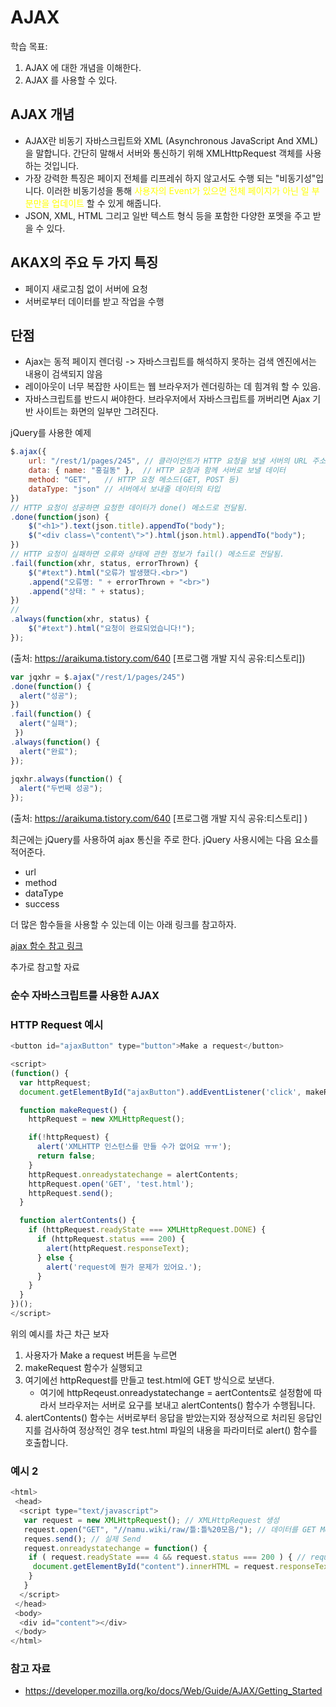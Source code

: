 # AJAX

학습 목표: 
1. AJAX 에 대한 개념을 이해한다.
2. AJAX 를 사용할 수 있다.


## AJAX 개념

- AJAX란 비동기 자바스크립트와 XML (Asynchronous JavaScript And XML)을 말합니다. 
간단히 말해서 서버와 통신하기 위해 XMLHttpRequest 객체를 사용하는 것입니다. 
- 가장 강력한 특징은 페이지 전체를 리프레쉬 하지 않고서도 수행 되는 "비동기성"입니다. 이러한 비동기성을 통해 <span style = "color:yellow">사용자의 Event가 있으면 전체 페이지가 아닌 일 부분만을 업데이트</span> 할 수 있게 해줍니다.
- JSON, XML, HTML 그리고 일반 텍스트 형식 등을 포함한 다양한 포멧을 주고 받을 수 있다.

## AKAX의 주요 두 가지 특징
- 페이지 새로고침 없이 서버에 요청
- 서버로부터 데이터를 받고 작업을 수행

## 단점
- Ajax는 동적 페이지 렌더링 -> 자바스크립트를 해석하지 못하는 검색 엔진에서는 내용이 검색되지 않음
- 레이아웃이 너무 복잡한 사이트는 웹 브라우저가 렌더링하는 데 힘겨워 할 수 있음.
- 자바스크립트를 반드시 써야한다. 브라우저에서 자바스크립트를 꺼버리면 Ajax 기반 사이트는 화면의 일부만 그려진다.


jQuery를 사용한 예제
```javascript
$.ajax({
    url: "/rest/1/pages/245", // 클라이언트가 HTTP 요청을 보낼 서버의 URL 주소
    data: { name: "홍길동" },  // HTTP 요청과 함께 서버로 보낼 데이터
    method: "GET",   // HTTP 요청 메소드(GET, POST 등)
    dataType: "json" // 서버에서 보내줄 데이터의 타입
})
// HTTP 요청이 성공하면 요청한 데이터가 done() 메소드로 전달됨.
.done(function(json) {
    $("<h1>").text(json.title).appendTo("body");
    $("<div class=\"content\">").html(json.html).appendTo("body");
})
// HTTP 요청이 실패하면 오류와 상태에 관한 정보가 fail() 메소드로 전달됨.
.fail(function(xhr, status, errorThrown) {
    $("#text").html("오류가 발생했다.<br>")
    .append("오류명: " + errorThrown + "<br>")
    .append("상태: " + status);
})
// 
.always(function(xhr, status) {
    $("#text").html("요청이 완료되었습니다!");
});

```
(출처: https://araikuma.tistory.com/640 [프로그램 개발 지식 공유:티스토리])

```javascript
var jqxhr = $.ajax("/rest/1/pages/245")
.done(function() {
  alert("성공");
})
.fail(function() {
  alert("실패");
 })
.always(function() {
  alert("완료");
});
      
jqxhr.always(function() {
  alert("두번째 성공");
});
```
(출처: https://araikuma.tistory.com/640 [프로그램 개발 지식 공유:티스토리]
)


최근에는 jQuery를 사용하여 ajax 통신을 주로 한다.
jQuery 사용시에는 다음 요소를 적어준다.
- url
- method
- dataType
- success

더 많은 함수들을 사용할 수 있는데 이는 아래 링크를 참고하자.

[ajax 함수 참고 링크](https://www.w3schools.com/jquery/jquery_ref_ajax.asp)


추가로 참고할 자료

### 순수 자바스크립트를 사용한 AJAX


### HTTP Request 예시

``` javascript
<button id="ajaxButton" type="button">Make a request</button>

<script>
(function() {
  var httpRequest;
  document.getElementById("ajaxButton").addEventListener('click', makeRequest);

  function makeRequest() {
    httpRequest = new XMLHttpRequest();

    if(!httpRequest) {
      alert('XMLHTTP 인스턴스를 만들 수가 없어요 ㅠㅠ');
      return false;
    }
    httpRequest.onreadystatechange = alertContents;
    httpRequest.open('GET', 'test.html');
    httpRequest.send();
  }

  function alertContents() {
    if (httpRequest.readyState === XMLHttpRequest.DONE) {
      if (httpRequest.status === 200) {
        alert(httpRequest.responseText);
      } else {
        alert('request에 뭔가 문제가 있어요.');
      }
    }
  }
})();
</script>
```
위의 예시를 차근 차근 보자
1. 사용자가 Make a request 버튼을 누르면
2. makeRequest 함수가 실행되고
3. 여기에선 httpRequest를 만들고 test.html에 GET 방식으로 보낸다.
    - 여기에 httpReqeust.onreadystatechange = aertContents로 설정함에 따라서 브라우저는 서버로 요구를 보내고 alertContents() 함수가 수행됩니다.
4. alertContents() 함수는 서버로부터 응답을 받았는지와 정상적으로 처리된 응답인지를 검사하여 정상적인 경우 test.html 파일의 내용을 파라미터로 alert() 함수를 호출합니다.


### 예시 2
```javascript
<html>
 <head>
  <script type="text/javascript">
   var request = new XMLHttpRequest(); // XMLHttpRequest 생성
   request.open("GET", "//namu.wiki/raw/틀:틀%20모음/"); // 데이터를 GET Method로 요청
   reques.send(); // 실제 Send
   request.onreadystatechange = function() {
    if ( request.readyState === 4 && request.status === 200 ) { // request가 끝났으며(4), 성공적(200)인 경우.
     document.getElementById("content").innerHTML = request.responseText; // #content 태그 내의 내용을 받아온 텍스트로 교체.
    }
   }
  </script>
 </head>
 <body>
  <div id="content"></div>
 </body>
</html>
```




### 참고 자료
- https://developer.mozilla.org/ko/docs/Web/Guide/AJAX/Getting_Started